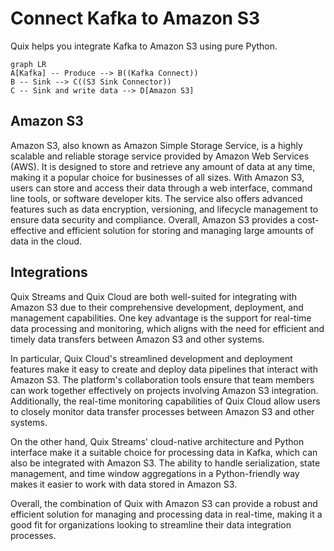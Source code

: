 # Connect Kafka to Amazon S3

Quix helps you integrate Kafka to Amazon S3 using pure Python.

```mermaid
graph LR
A[Kafka] -- Produce --> B((Kafka Connect))
B -- Sink --> C((S3 Sink Connector))
C -- Sink and write data --> D[Amazon S3]
```

## Amazon S3

Amazon S3, also known as Amazon Simple Storage Service, is a highly scalable and reliable storage service provided by Amazon Web Services (AWS). It is designed to store and retrieve any amount of data at any time, making it a popular choice for businesses of all sizes. With Amazon S3, users can store and access their data through a web interface, command line tools, or software developer kits. The service also offers advanced features such as data encryption, versioning, and lifecycle management to ensure data security and compliance. Overall, Amazon S3 provides a cost-effective and efficient solution for storing and managing large amounts of data in the cloud.

## Integrations

Quix Streams and Quix Cloud are both well-suited for integrating with Amazon S3 due to their comprehensive development, deployment, and management capabilities. One key advantage is the support for real-time data processing and monitoring, which aligns with the need for efficient and timely data transfers between Amazon S3 and other systems. 

In particular, Quix Cloud's streamlined development and deployment features make it easy to create and deploy data pipelines that interact with Amazon S3. The platform's collaboration tools ensure that team members can work together effectively on projects involving Amazon S3 integration. Additionally, the real-time monitoring capabilities of Quix Cloud allow users to closely monitor data transfer processes between Amazon S3 and other systems.

On the other hand, Quix Streams' cloud-native architecture and Python interface make it a suitable choice for processing data in Kafka, which can also be integrated with Amazon S3. The ability to handle serialization, state management, and time window aggregations in a Python-friendly way makes it easier to work with data stored in Amazon S3.

Overall, the combination of Quix with Amazon S3 can provide a robust and efficient solution for managing and processing data in real-time, making it a good fit for organizations looking to streamline their data integration processes.

